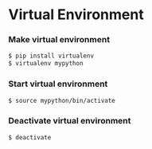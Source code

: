# Virtual Environment
### Make virtual environment
```bash
$ pip install virtualenv
$ virtualenv mypython

```

### Start virtual environment
```bash
$ source mypython/bin/activate
```

### Deactivate virtual environment
```bash
$ deactivate
```